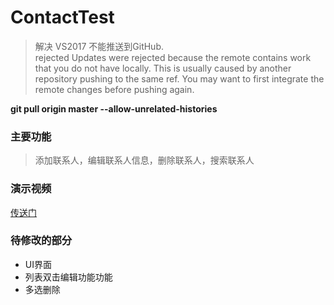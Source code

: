 # ContactTest

>解决 VS2017 不能推送到GitHub.  
rejected Updates were rejected because the remote contains work that you do not have locally. This is usually caused by another repository pushing to the same ref. You may want to first integrate the remote changes before pushing again.

__git pull origin master --allow-unrelated-histories__


### 主要功能

>
>添加联系人，编辑联系人信息，删除联系人，搜索联系人
>

### 演示视频

[传送门](https://github.com/kaitiandeng/ContactTest/blob/master/20180531_191021.mp4)


### 待修改的部分

 + UI界面
 + 列表双击编辑功能功能
 + 多选删除

